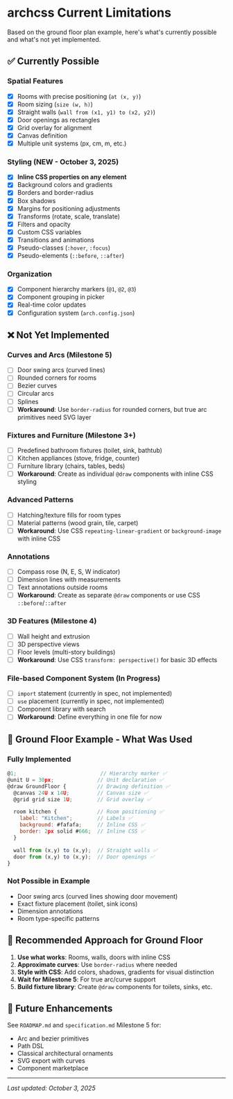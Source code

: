 # archcss Current Limitations

Based on the ground floor plan example, here's what's currently possible and what's not yet implemented.

## ✅ Currently Possible

### Spatial Features

- [x] Rooms with precise positioning (`at (x, y)`)
- [x] Room sizing (`size (w, h)`)
- [x] Straight walls (`wall from (x1, y1) to (x2, y2)`)
- [x] Door openings as rectangles
- [x] Grid overlay for alignment
- [x] Canvas definition
- [x] Multiple unit systems (px, cm, m, etc.)

### Styling (NEW - October 3, 2025)

- [x] **Inline CSS properties on any element**
- [x] Background colors and gradients
- [x] Borders and border-radius
- [x] Box shadows
- [x] Margins for positioning adjustments
- [x] Transforms (rotate, scale, translate)
- [x] Filters and opacity
- [x] Custom CSS variables
- [x] Transitions and animations
- [x] Pseudo-classes (`:hover`, `:focus`)
- [x] Pseudo-elements (`::before`, `::after`)

### Organization

- [x] Component hierarchy markers (`@1`, `@2`, `@3`)
- [x] Component grouping in picker
- [x] Real-time color updates
- [x] Configuration system (`arch.config.json`)

## ❌ Not Yet Implemented

### Curves and Arcs (Milestone 5)

- [ ] Door swing arcs (curved lines)
- [ ] Rounded corners for rooms
- [ ] Bezier curves
- [ ] Circular arcs
- [ ] Splines
- [ ] **Workaround**: Use `border-radius` for rounded corners, but true arc primitives need SVG layer

### Fixtures and Furniture (Milestone 3+)

- [ ] Predefined bathroom fixtures (toilet, sink, bathtub)
- [ ] Kitchen appliances (stove, fridge, counter)
- [ ] Furniture library (chairs, tables, beds)
- [ ] **Workaround**: Create as individual `@draw` components with inline CSS styling

### Advanced Patterns

- [ ] Hatching/texture fills for room types
- [ ] Material patterns (wood grain, tile, carpet)
- [ ] **Workaround**: Use CSS `repeating-linear-gradient` or `background-image` with inline CSS

### Annotations

- [ ] Compass rose (N, E, S, W indicator)
- [ ] Dimension lines with measurements
- [ ] Text annotations outside rooms
- [ ] **Workaround**: Create as separate `@draw` components or use CSS `::before`/`::after`

### 3D Features (Milestone 4)

- [ ] Wall height and extrusion
- [ ] 3D perspective views
- [ ] Floor levels (multi-story buildings)
- [ ] **Workaround**: Use CSS `transform: perspective()` for basic 3D effects

### File-based Component System (In Progress)

- [ ] `import` statement (currently in spec, not implemented)
- [ ] `use` placement (currently in spec, not implemented)
- [ ] Component library with search
- [ ] **Workaround**: Define everything in one file for now

## 📝 Ground Floor Example - What Was Used

### Fully Implemented

```javascript
@1;                           // Hierarchy marker ✅
@unit U = 30px;              // Unit declaration ✅
@draw GroundFloor {          // Drawing definition ✅
  @canvas 24U x 14U;         // Canvas size ✅
  @grid grid size 1U;        // Grid overlay ✅

  room kitchen {             // Room positioning ✅
    label: "Kitchen";        // Labels ✅
    background: #fafafa;     // Inline CSS ✅
    border: 2px solid #666;  // Inline CSS ✅
  }

  wall from (x,y) to (x,y);  // Straight walls ✅
  door from (x,y) to (x,y);  // Door openings ✅
}
```

### Not Possible in Example

- Door swing arcs (curved lines showing door movement)
- Exact fixture placement (toilet, sink icons)
- Dimension annotations
- Room type-specific patterns

## 🎯 Recommended Approach for Ground Floor

1. **Use what works**: Rooms, walls, doors with inline CSS
2. **Approximate curves**: Use `border-radius` where needed
3. **Style with CSS**: Add colors, shadows, gradients for visual distinction
4. **Wait for Milestone 5**: For true arc/curve support
5. **Build fixture library**: Create `@draw` components for toilets, sinks, etc.

## 🔮 Future Enhancements

See `ROADMAP.md` and `specification.md` Milestone 5 for:

- Arc and bezier primitives
- Path DSL
- Classical architectural ornaments
- SVG export with curves
- Component marketplace

---

_Last updated: October 3, 2025_

